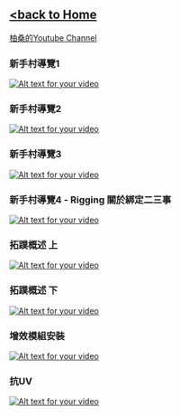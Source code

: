 [<back to Home](README.md)
---
[柚桑的Youtube Channel](https://www.youtube.com/channel/UCwr1WN5RZaXDwlU6GKp5FPw)

### 新手村導覽1
[![Alt text for your video](http://img.youtube.com/vi/n-a60BapAwI/0.jpg)](http://www.youtube.com/watch?v=n-a60BapAwI)

### 新手村導覽2
[![Alt text for your video](http://img.youtube.com/vi/N7YM-qjrysM/0.jpg)](http://www.youtube.com/watch?v=N7YM-qjrysM)

### 新手村導覽3
[![Alt text for your video](http://img.youtube.com/vi/nM1o9Gzuyfk/0.jpg)](http://www.youtube.com/watch?v=nM1o9Gzuyfk)

### 新手村導覽4 - Rigging 關於綁定二三事
[![Alt text for your video](http://img.youtube.com/vi/yTTj2PG1ua4/0.jpg)](http://www.youtube.com/watch?v=yTTj2PG1ua4)

### 拓蹼概述 上
[![Alt text for your video](http://img.youtube.com/vi/NNNtNBrbWbw/0.jpg)](http://www.youtube.com/watch?v=NNNtNBrbWbw)

### 拓蹼概述 下
[![Alt text for your video](http://img.youtube.com/vi/dicreC2E1K4/0.jpg)](http://www.youtube.com/watch?v=dicreC2E1K4)

### 增效模組安裝
[![Alt text for your video](http://img.youtube.com/vi/V8JrZPk9SfA/0.jpg)](http://www.youtube.com/watch?v=V8JrZPk9SfA)

### 抗UV
[![Alt text for your video](http://img.youtube.com/vi/PmRqoZVZr6M/0.jpg)](http://www.youtube.com/watch?v=PmRqoZVZr6M)
